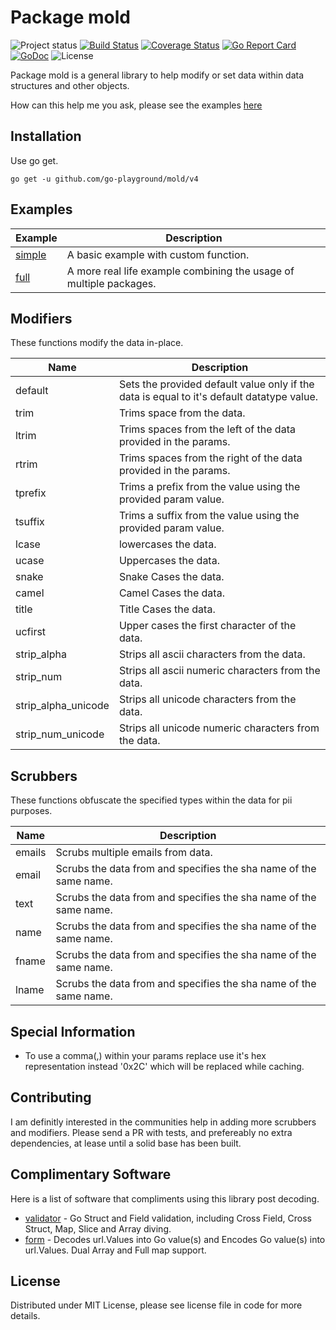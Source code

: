 Package mold
============
![Project status](https://img.shields.io/badge/version-4.0.0-green.svg)
[![Build Status](https://travis-ci.org/go-playground/mold.svg?branch=v2)](https://travis-ci.org/go-playground/mold)
[![Coverage Status](https://coveralls.io/repos/github/go-playground/mold/badge.svg?branch=v2)](https://coveralls.io/github/go-playground/mold?branch=v2)
[![Go Report Card](https://goreportcard.com/badge/github.com/go-playground/mold)](https://goreportcard.com/report/github.com/go-playground/mold)
[![GoDoc](https://godoc.org/github.com/go-playground/mold?status.svg)](https://godoc.org/github.com/go-playground/mold)
![License](https://img.shields.io/dub/l/vibe-d.svg)

Package mold is a general library to help modify or set data within data structures and other objects.

How can this help me you ask, please see the examples [here](_examples/full/main.go)

Installation
------------

Use go get.
```shell
go get -u github.com/go-playground/mold/v4
```

Examples
----------
| Example                          | Description                                                        |
|----------------------------------|--------------------------------------------------------------------|
| [simple](_examples/mold/main.go) | A basic example with custom function.                              |
| [full](_examples/full/main.go)   | A more real life example combining the usage of multiple packages. |


Modifiers
----------
These functions modify the data in-place.

| Name  | Description  |
|-------|--------------|
| default | Sets the provided default value only if the data is equal to it's default datatype value. |
| trim | Trims space from the data. |
| ltrim | Trims spaces from the left of the data provided in the params. |
| rtrim | Trims spaces from the right of the data provided in the params. |
| tprefix | Trims a prefix from the value using the provided param value. |
| tsuffix | Trims a suffix from the value using the provided param value. |
| lcase | lowercases the data. |
| ucase | Uppercases the data. |
| snake | Snake Cases the data. |
| camel | Camel Cases the data. |
| title | Title Cases the data. |
| ucfirst | Upper cases the first character of the data. |
| strip_alpha | Strips all ascii characters from the data. |
| strip_num | Strips all ascii numeric characters from the data. |
| strip_alpha_unicode | Strips all unicode characters from the data. |
| strip_num_unicode | Strips all unicode numeric characters from the data. |



Scrubbers
----------
These functions obfuscate the specified types within the data for pii purposes.

| Name  | Description  |
|-------|--------------|
| emails | Scrubs multiple emails from data. |
| email | Scrubs the data from and specifies the sha name of the same name. |
| text | Scrubs the data from and specifies the sha name of the same name. |
| name | Scrubs the data from and specifies the sha name of the same name. |
| fname | Scrubs the data from and specifies the sha name of the same name. |
| lname | Scrubs the data from and specifies the sha name of the same name. |


Special Information
-------------------
- To use a comma(,) within your params replace use it's hex representation instead '0x2C' which will be replaced while caching.

Contributing
------------
I am definitly interested in the communities help in adding more scrubbers and modifiers.
Please send a PR with tests, and prefereably no extra dependencies, at lease until a solid base
has been built.

Complimentary Software
----------------------

Here is a list of software that compliments using this library post decoding.

* [validator](https://github.com/go-playground/validator) - Go Struct and Field validation, including Cross Field, Cross Struct, Map, Slice and Array diving.
* [form](https://github.com/go-playground/form) - Decodes url.Values into Go value(s) and Encodes Go value(s) into url.Values. Dual Array and Full map support.

License
------
Distributed under MIT License, please see license file in code for more details.
